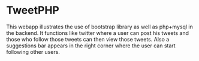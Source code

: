 # TweetPHP
This webapp illustrates the use of bootstrap library as well as php+mysql in the backend.
It functions like twitter where a user can post his tweets and those who follow those tweets can then view those tweets.
Also a suggestions bar appears in the right corner where the user can start following other users.
